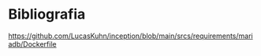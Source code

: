 
# Bibliografia 

https://github.com/LucasKuhn/inception/blob/main/srcs/requirements/mariadb/Dockerfile